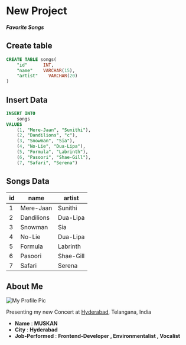 # New Project
__*Favorite Songs*__


## Create table
```sql
CREATE TABLE songs(
    "id"      INT,
    "name"    VARCHAR(15),
    "artist"    VARCHAR(20)
)
```

## Insert Data
```sql
INSERT INTO 
    songs
VALUES 
    (1, "Mere-Jaan", "Sunithi"),
    (2, "Dandilions", "c"),
    (3, "Snowman", "Sia"),
    (4, "No-Lie", "Dua-Lipa"),
    (5, "Formula", "Labrinth"),
    (6, "Pasoori", "Shae-Gill"),
    (7, "Safari", "Serena")
```

## Songs Data
| id  | name         | artist      |
| --- | ----         | ----      |
| 1   | Mere-Jaan    | Sunithi    |
| 2   | Dandilions   | Dua-Lipa     |
| 3   | Snowman      | Sia    |
| 4   | No-Lie       | Dua-Lipa |
| 5   | Formula       | Labrinth|
| 6   | Pasoori      | Shae-Gill|
| 7   | Safari       |Serena|




## About Me
![My Profile Pic](https://i.pinimg.com/564x/cb/08/81/cb088160b3f7f065cfcc26b08a3f77cb.jpg)

Presenting my new Concert at [Hyderabad](https://hyderabad.ts.gov.in/), Telangana, India

- **Name** : **MUSKAN**
-  **City** : **Hyderabad**
- **Job-Performed** : **Frontend-Developer , Environmentalist , Vocalist**